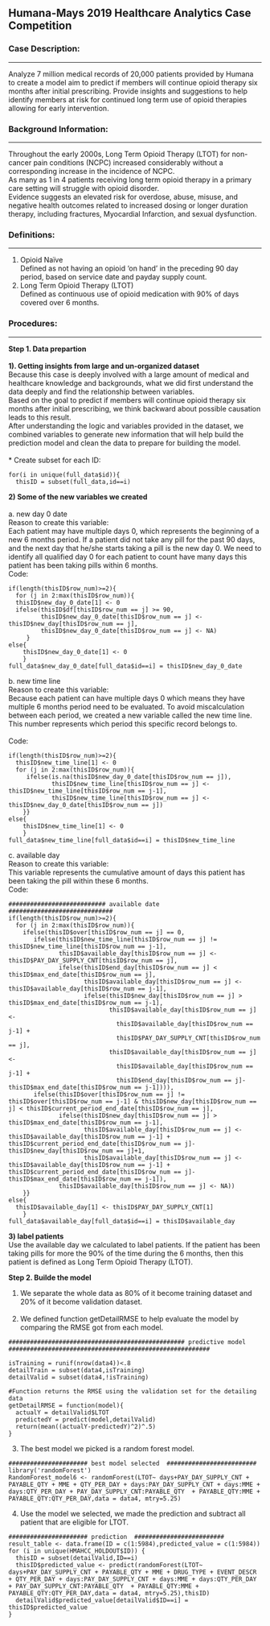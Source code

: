 ## Humana-Mays 2019 Healthcare Analytics Case Competition 

### Case Description:
---
Analyze 7 million medical records of 20,000 patients provided by Humana to create a model aim to predict if members will continue opioid therapy six months after initial prescribing. Provide insights and suggestions to help identify members at risk for continued long term use of opioid therapies allowing for early intervention.

### Background Information:
---
Throughout the early 2000s, Long Term Opioid Therapy (LTOT) for non-cancer pain conditions (NCPC) increased considerably without a corresponding increase in the incidence of NCPC.<br>
As many as 1 in 4 patients receiving long term opioid therapy in a primary care setting will struggle with opioid disorder. <br>
Evidence suggests an elevated risk for overdose, abuse, misuse, and negative health outcomes related to increased dosing or longer duration therapy, including fractures, Myocardial Infarction, and sexual dysfunction.

### Definitions:
---
1. Opioid Naïve <br>
Defined as not having an opioid ‘on hand’ in the preceding 90 day period, based on service date and payday supply count.
2. Long Term Opioid Therapy (LTOT) <br>
Defined as continuous use of opioid medication with 90% of days covered over 6 months.

### Procedures:
--- 
**Step 1. Data prepartion**<br><br>
**1). Getting insights from large and un-organized dataset**<br>
Because this case is deeply involved with a large amount of medical and healthcare knowledge and backgrounds, what we did first understand the data deeply and find the relationship between variables.<br>
Based on the goal to predict if members will continue opioid therapy six months after initial prescribing, we think backward about possible causation leads to this result.<br>
After understanding the logic and variables provided in the dataset, we combined variables to generate new information that will help build the prediction model and clean the data to prepare for building the model. <br>
<br> * Create subset for each ID:
```
for(i in unique(full_data$id)){
  thisID = subset(full_data,id==i)
```
**2) Some of the new variables we created**
<br><br>
a. new day 0 date
<br> Reason to create this variable: 
<br> Each patient may have multiple days 0, which represents the beginning of a new 6 months period. If a patient did not take any pill for the past 90 days, and the next day that he/she starts taking a pill is the new day 0. We need to identify all qualified day 0 for each patient to count have many days this patient has been taking pills within 6 months.
<br>Code:

```
if(length(thisID$row_num)>=2){
  for (j in 2:max(thisID$row_num)){
  thisID$new_day_0_date[1] <- 0
  ifelse(thisID$df[thisID$row_num == j] >= 90,
         thisID$new_day_0_date[thisID$row_num == j] <- thisID$new_day[thisID$row_num == j],
         thisID$new_day_0_date[thisID$row_num == j] <- NA)
     }
else{
    thisID$new_day_0_date[1] <- 0
    }
full_data$new_day_0_date[full_data$id==i] = thisID$new_day_0_date 

```
b. new time line
<br> Reason to create this variable: 
<br> Because each patient can have multiple days 0 which means they have multiple 6 months period need to be evaluated. To avoid miscalculation between each period, we created a new variable called the new time line. This number represents which period this specific record belongs to.  
<br>Code:

```
if(length(thisID$row_num)>=2){ 
  thisID$new_time_line[1] <- 0
  for (j in 2:max(thisID$row_num)){
     ifelse(is.na(thisID$new_day_0_date[thisID$row_num == j]),
            thisID$new_time_line[thisID$row_num == j] <- thisID$new_time_line[thisID$row_num == j-1],
            thisID$new_time_line[thisID$row_num == j] <- thisID$new_day_0_date[thisID$row_num == j])
    }}
else{
    thisID$new_time_line[1] <- 0
    }
full_data$new_time_line[full_data$id==i] = thisID$new_time_line 
```

c. available day
<br> Reason to create this variable:
<br> This variable represents the cumulative amount of days this patient has been taking the pill within these 6 months. 
<br>Code:

```
########################### available date #############################
if(length(thisID$row_num)>=2){
  for (j in 2:max(thisID$row_num)){  
    ifelse(thisID$over[thisID$row_num == j] == 0,
       ifelse(thisID$new_time_line[thisID$row_num == j] != thisID$new_time_line[thisID$row_num == j-1],
              thisID$available_day[thisID$row_num == j] <- thisID$PAY_DAY_SUPPLY_CNT[thisID$row_num == j],
              ifelse(thisID$end_day[thisID$row_num == j] < thisID$max_end_date[thisID$row_num == j],
                     thisID$available_day[thisID$row_num == j] <- thisID$available_day[thisID$row_num == j-1],
                     ifelse(thisID$new_day[thisID$row_num == j] > thisID$max_end_date[thisID$row_num == j-1],
                            thisID$available_day[thisID$row_num == j] <- 
                              thisID$available_day[thisID$row_num == j-1] + 
                              thisID$PAY_DAY_SUPPLY_CNT[thisID$row_num == j],
                            thisID$available_day[thisID$row_num == j] <- 
                              thisID$available_day[thisID$row_num == j-1] + 
                              thisID$end_day[thisID$row_num == j]-thisID$max_end_date[thisID$row_num == j-1]))),
       ifelse(thisID$over[thisID$row_num == j] != thisID$over[thisID$row_num == j-1] & thisID$new_day[thisID$row_num == j] < thisID$current_period_end_date[thisID$row_num == j],
              ifelse(thisID$new_day[thisID$row_num == j] > thisID$max_end_date[thisID$row_num == j-1],
                     thisID$available_day[thisID$row_num == j] <- thisID$available_day[thisID$row_num == j-1] + 
thisID$current_period_end_date[thisID$row_num == j]-thisID$new_day[thisID$row_num == j]+1,
                     thisID$available_day[thisID$row_num == j] <- thisID$available_day[thisID$row_num == j-1] + thisID$current_period_end_date[thisID$row_num == j]-thisID$max_end_date[thisID$row_num == j-1]),
              thisID$available_day[thisID$row_num == j] <- NA))
    }}
else{
  thisID$available_day[1] <- thisID$PAY_DAY_SUPPLY_CNT[1]
    }
full_data$available_day[full_data$id==i] = thisID$available_day 
```

**3) label patients** <br>
Use the available day we calculated to label patients. If the patient has been taking pills for more the 90% of the time during the 6 months, then this patient is defined as Long Term Opioid Therapy (LTOT). 

**Step 2. Builde the model**<br>

1) We separate the whole data as 80% of it become training dataset and 20% of it become validation dataset.<br><br>
2) We defined function getDetailRMSE to help evaluate the model by comparing the RMSE got from each model.

```
################################################# predictive model ########################################################

isTraining = runif(nrow(data4))<.8  
detailTrain = subset(data4,isTraining)
detailValid = subset(data4,!isTraining)

#Function returns the RMSE using the validation set for the detailing data
getDetailRMSE = function(model){
  actualY = detailValid$LTOT
  predictedY = predict(model,detailValid)
  return(mean((actualY-predictedY)^2)^.5)
}
```
3) The best model we picked is a random forest model.

```
###################### best model selected  #########################
library('randomForest')
RandomForest_model6 <- randomForest(LTOT~ days+PAY_DAY_SUPPLY_CNT + PAYABLE_QTY + MME + QTY_PER_DAY + days:PAY_DAY_SUPPLY_CNT + days:MME + days:QTY_PER_DAY + PAY_DAY_SUPPLY_CNT:PAYABLE_QTY  + PAYABLE_QTY:MME + PAYABLE_QTY:QTY_PER_DAY,data = data4, mtry=5.25) 
```
4) Use the model we selected, we made the prediction and subtract all patient that are eligible for LTOT.

```
###################### prediction  #########################
result_table <- data.frame(ID = c(1:5984),predicted_value = c(1:5984))
for (i in unique(HMAHCC_HOLDOUT$ID)) {
  thisID = subset(detailValid,ID==i)
  thisID$predicted_value <- predict(randomForest(LTOT~ days+PAY_DAY_SUPPLY_CNT + PAYABLE_QTY + MME + DRUG_TYPE + EVENT_DESCR + QTY_PER_DAY + days:PAY_DAY_SUPPLY_CNT + days:MME + days:QTY_PER_DAY + PAY_DAY_SUPPLY_CNT:PAYABLE_QTY  + PAYABLE_QTY:MME + PAYABLE_QTY:QTY_PER_DAY,data = data4, mtry=5.25),thisID)
  detailValid$predicted_value[detailValid$ID==i] = thisID$predicted_value
}
```
